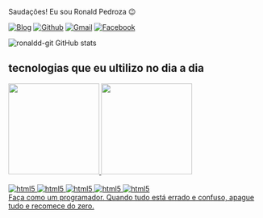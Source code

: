
Saudações! Eu sou Ronald Pedroza 😉

[![Blog](https://img.shields.io/badge/Instagram-E4405F?style=for-the-badge&logo=instagram&logoColor=white)](https://instagram.com/ronald_.bjj?igshid=MzMyNGUyNmU2YQ%3D%3D&utm_source=qr)
[![Github](https://img.shields.io/badge/GitHub-100000?style=for-the-badge&logo=github&logoColor=white)](https://github.com/Ronaldd-git)
[![Gmail](https://img.shields.io/badge/Gmail-D14836?style=for-the-badge&logo=gmail&logoColor=white)](pedrozaronald2@gmail.com)
[![Facebook](https://img.shields.io/badge/Facebook-1877F2?style=for-the-badge&logo=facebook&logoColor=white)](https://www.facebook.com/profile.php?id=100027052694862)

![ronaldd-git GitHub stats](https://github-readme-stats.vercel.app/api?username=ronaldd-git&show_icons=true&theme=radical)

## tecnologias que eu ultilizo no dia a dia

<div align="left">
  <a href="https://github.com/italoknd">
  <img height="180em" src="https://github-readme-stats.vercel.app/api?username=ronaldd-git&show_icons=true&theme=midnight-purple&include_all_commits=true&count_private=true"/>
  <img height="180em" src="https://github-readme-stats.vercel.app/api/top-langs/?username=ronaldd-git&layout=compact&langs_count=7&theme=midnight-purple"/>
</div>


<div style ="display:inline_block"><br/>
<img aling="center" alt=html5 src=https://img.shields.io/badge/HTML5-E34F26?style=for-the-badge&logo=html5&logoColor=white />
<img aling="center" alt=html5 src=https://img.shields.io/badge/CSS3-1572B6?style=for-the-badge&logo=css3&logoColor=white />
<img aling="center" alt=html5 src=https://img.shields.io/badge/JavaScript-F7DF1E?style=for-the-badge&logo=javascript&logoColor=black />
<img aling="center" alt=html5 src=	https://img.shields.io/badge/TypeScript-007ACC?style=for-the-badge&logo=typescript&logoColor=white />
<img aling="center" alt=html5 src=https://img.shields.io/badge/Node.js-43853D?style=for-the-badge&logo=node.js&logoColor=white />
</div>
Faça como um programador. Quando tudo está errado e confuso, apague tudo e recomece do zero.
